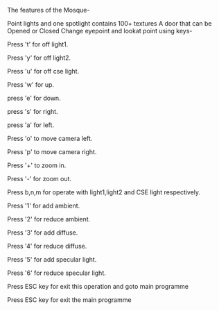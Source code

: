 The features of the Mosque-

Point lights and one spotlight contains 100+ textures A door that can be Opened or Closed Change eyepoint and lookat point using keys-

Press 't' for off light1.

Press 'y' for off light2.

Press 'u' for off cse light.

Press 'w' for up.

press 'e' for down.

press 's' for right.

press 'a' for left.

Press 'o' to move camera left.

Press 'p' to move camera right.

Press '+' to zoom in.

Press '-' for zoom out.

Press b,n,m for operate with light1,light2 and CSE light respectively.

Press '1' for add ambient.

Press '2' for reduce ambient.

Press '3' for add diffuse.

Press '4' for reduce diffuse.

Press '5' for add specular light.

Press '6' for reduce specular light.

Press ESC key for exit this operation and goto main programme

Press ESC key for exit the main programme

